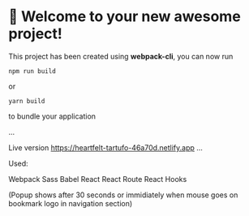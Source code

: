 # 🚀 Welcome to your new awesome project!

This project has been created using **webpack-cli**, you can now run

```
npm run build
```

or

```
yarn build
```

to bundle your application

...

Live version https://heartfelt-tartufo-46a70d.netlify.app
...

Used:

Webpack
Sass
Babel
React
React Route
React Hooks


(Popup shows after 30 seconds or immidiately when mouse goes on bookmark logo in navigation section)

